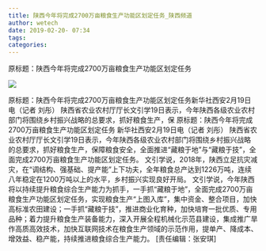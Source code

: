 ```yaml
---
title: 陕西今年将完成2700万亩粮食生产功能区划定任务_陕西频道
author: wetech
date: 2019-02-20- 07:34
tags: 
categories: 
---
```

原标题：陕西今年将完成2700万亩粮食生产功能区划定任务
<!-- more -->
                
<img align="center" border="0" src="http://p2.ifengimg.com/a/2016/0810/204c433878d5cf9size1_w16_h16.png" />
                
            
原标题：陕西今年将完成2700万亩粮食生产功能区划定任务新华社西安2月19日电（记者 刘彤） 陕西省农业农村厅厅长文引学19日表示，今年陕西各级农业农村部门将围绕乡村振兴战略的总要求，抓好粮食生产，保
原标题：陕西今年将完成2700万亩粮食生产功能区划定任务
新华社西安2月19日电（记者 刘彤） 陕西省农业农村厅厅长文引学19日表示，今年陕西各级农业农村部门将围绕乡村振兴战略的总要求，抓好粮食生产，保障粮食安全，全面推进“藏粮于地”与“藏粮于技”，全面完成2700万亩粮食生产功能区划定任务。
文引学说，2018年，陕西立足抗灾减灾，在“调结构、强基础、提产能”上下功夫，全年粮食总产达到1226万吨，连续八年稳定在1200万吨以上的水平，乡村振兴实现良好开局。
文引学说，今年陕西将以持续提升粮食综合生产能力为抓手，一手抓“藏粮于地”，全面完成2700万亩粮食生产功能区划定任务，实现粮食生产“上图入库”，集中资金、整合项目，加快高标准农田建设；一手抓“藏粮于技”，推进商业化育种，加快培育一批优质、专用品种；着力提升粮食生产装备能力，深入开展全程机械化示范县建设，集成推广旱作高质高效技术，加快互联网技术在粮食生产领域的示范作用，提单产、降成本、增效益、稳产能，持续推进粮食综合生产能力。
[责任编辑：张安琪]
            
